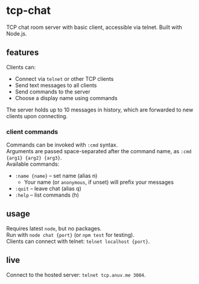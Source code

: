 # tcp-chat
TCP chat room server with basic client, accessible via telnet. Built with Node.js.  

## features

Clients can:

-   Connect via `telnet` or other TCP clients
-   Send text messages to all clients
-   Send commands to the server
-   Choose a display name using commands

The server holds up to 10 messages in history, which are forwarded to new clients upon connecting.

### client commands

Commands can be invoked with `:cmd` syntax.  
Arguments are passed space-separated after the command name, as `:cmd {arg1} {arg2} {arg3}`.  
Available commands:

-   `:name {name}` – set name (alias n)
    -   Your name (or `anonymous`, if unset) will prefix your messages
-   `:quit` – leave chat (alias q)
-   `:help` – list commands (h)

## usage

Requires latest `node`, but no packages.  
Run with `node chat {port}` (or `npm test` for testing).  
Clients can connect with telnet: `telnet localhost {port}`.

## live

Connect to the hosted server: `telnet tcp.anuv.me 3004`.
